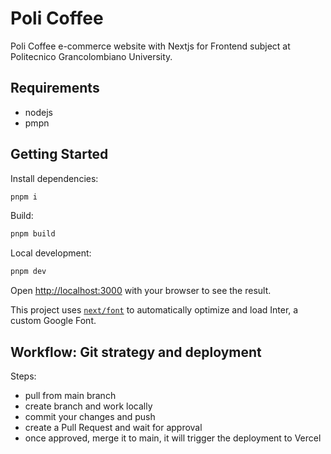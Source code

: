 # Poli Coffee

Poli Coffee e-commerce website with Nextjs for Frontend subject at Politecnico Grancolombiano University.

## Requirements

- nodejs
- pmpn

## Getting Started

Install dependencies:

```bash
pnpm i
```

Build:

```bash
pnpm build
```

Local development:

```bash
pnpm dev
```

Open [http://localhost:3000](http://localhost:3000) with your browser to see the result.

This project uses [`next/font`](https://nextjs.org/docs/basic-features/font-optimization) to automatically optimize and load Inter, a custom Google Font.

## Workflow: Git strategy and deployment

Steps:

- pull from main branch
- create branch and work locally
- commit your changes and push
- create a Pull Request and wait for approval
- once approved, merge it to main, it will trigger the deployment to Vercel
